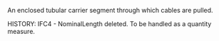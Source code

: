 An enclosed tubular carrier segment through which cables are pulled.

<!-- end of short definition -->

HISTORY: IFC4 - NominalLength deleted. To be handled as a quantity measure.
